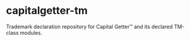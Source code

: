# capitalgetter-tm
Trademark declaration repository for Capital Getter™ and its declared TM-class modules.

